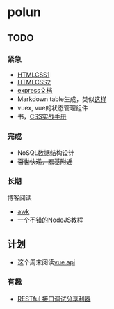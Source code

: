 # polun

## TODO

### 紧急
- [HTMLCSS1](http://learn.shayhowe.com/html-css/)
- [HTMLCSS2](http://learn.shayhowe.com/advanced-html-css/)
- [express文档](http://expressjs.com/)
- Markdown table生成，类似[这样](http://www.tablesgenerator.com/markdown_tables)
- vuex, vue的状态管理组件
- 书，[CSS实战手册](https://about.ac/books/css-manual-4th/)

### 完成
- <del>NoSQL数据结构设计</del>
- <del>百世快递，宏基附近</del>

### 长期
博客阅读
- [awk](https://segmentfault.com/a/1190000007338373?hmsr=toutiao.io&utm_medium=toutiao.io&utm_source=toutiao.io)
- 一个不错的[NodeJS教程](https://github.com/alsotang/node-lessons)

## 计划

- 这个周末阅读[vue api](https://cn.vuejs.org/v2/api/)

### 有趣
- [RESTful 接口调试分享利器](https://elemefe.github.io/restc/)
